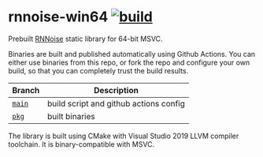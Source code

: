 # rnnoise-win64 [![build](https://github.com/gavv/rnnoise-win64/actions/workflows/build.yml/badge.svg)](https://github.com/gavv/rnnoise-win64/actions/workflows/build.yml)

Prebuilt [RNNoise](https://github.com/xiph/rnnoise) static library for 64-bit MSVC.

Binaries are built and published automatically using Github Actions. You can either use binaries from this repo, or fork the repo and configure your own build, so that you can completely trust the build results.

Branch    | Description
--------- | ------
[`main`](https://github.com/gavv/rnnoise-win64) | build script and github actions config
[`pkg`](https://github.com/gavv/rnnoise-win64/tree/pkg) | built binaries

The library is built using CMake with Visual Studio 2019 LLVM compiler toolchain. It is binary-compatible with MSVC.

